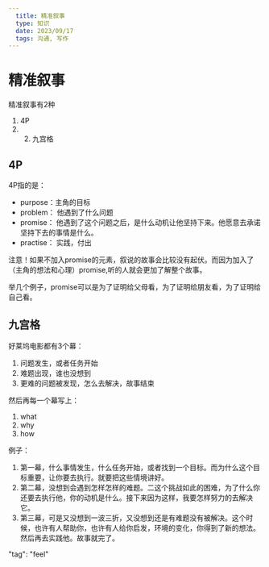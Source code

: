 ```yaml
---
  title: 精准叙事
  type: 知识
  date: 2023/09/17 
  tags: 沟通, 写作
---
```



# 精准叙事
精准叙事有2种  
1. 4P
2. 2. 九宫格

## 4P
4P指的是：
- purpose：主角的目标
- problem： 他遇到了什么问题
- promise： 他遇到了这个问题之后，是什么动机让他坚持下来。他愿意去承诺坚持下去的事情是什么。
- practise： 实践，付出


注意！如果不加入promise的元素，叙说的故事会比较没有起伏。而因为加入了（主角的想法和心理）promise,听的人就会更加了解整个故事。

举几个例子，promise可以是为了证明给父母看，为了证明给朋友看，为了证明给自己看。

## 九宫格
好莱坞电影都有3个幕：
1. 问题发生，或者任务开始
2. 难题出现，谁也没想到
3. 更难的问题被发现，怎么去解决，故事结束

然后再每一个幕写上：
1. what
2. why 
3. how

例子：
1. 第一幕，什么事情发生，什么任务开始，或者找到一个目标。而为什么这个目标重要，让你要去执行。就要把这些情境讲好。
2. 第二幕，没想到会遇到怎样怎样的难题。二这个挑战如此的困难，为了什么你还要去执行他，你的动机是什么。接下来因为这样，我要怎样努力的去解决它。
3. 第三幕，可是又没想到一波三折，又没想到还是有难题没有被解决。这个时候，也许有人帮助你，也许有人给你启发，环境的变化，你得到了新的想法。然后再去实践他。故事就完了。

"tag": "feel"